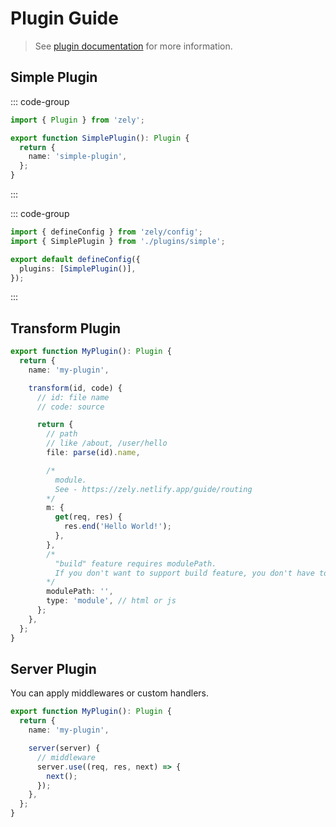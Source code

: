 # Plugin Guide

> See [plugin documentation](/apis/plugin) for more information.

## Simple Plugin

::: code-group

```ts [plugins/simple.ts]
import { Plugin } from 'zely';

export function SimplePlugin(): Plugin {
  return {
    name: 'simple-plugin',
  };
}
```

:::

::: code-group

```ts [zely.config.ts]
import { defineConfig } from 'zely/config';
import { SimplePlugin } from './plugins/simple';

export default defineConfig({
  plugins: [SimplePlugin()],
});
```

:::

## Transform Plugin

```ts
export function MyPlugin(): Plugin {
  return {
    name: 'my-plugin',

    transform(id, code) {
      // id: file name
      // code: source

      return {
        // path
        // like /about, /user/hello
        file: parse(id).name,

        /*
          module.
          See - https://zely.netlify.app/guide/routing
        */
        m: {
          get(req, res) {
            res.end('Hello World!');
          },
        },
        /* 
          "build" feature requires modulePath. 
          If you don't want to support build feature, you don't have to provide this value.
        */
        modulePath: '',
        type: 'module', // html or js
      };
    },
  };
}
```

## Server Plugin

You can apply middlewares or custom handlers.

```ts
export function MyPlugin(): Plugin {
  return {
    name: 'my-plugin',

    server(server) {
      // middleware
      server.use((req, res, next) => {
        next();
      });
    },
  };
}
```
